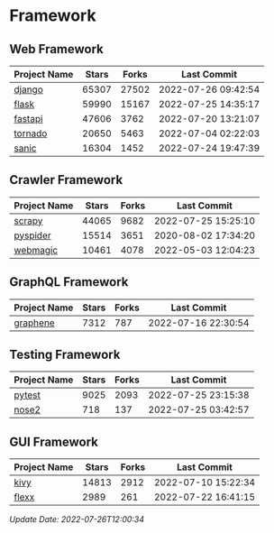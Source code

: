 # Framework

## Web Framework
| Project Name | Stars | Forks | Last Commit |
| ------------ | ----- | ----- | ----------- |
| [django](https://github.com/django/django) | 65307 | 27502 | 2022-07-26 09:42:54 |
| [flask](https://github.com/pallets/flask) | 59990 | 15167 | 2022-07-25 14:35:17 |
| [fastapi](https://github.com/tiangolo/fastapi) | 47606 | 3762 | 2022-07-20 13:21:07 |
| [tornado](https://github.com/tornadoweb/tornado) | 20650 | 5463 | 2022-07-04 02:22:03 |
| [sanic](https://github.com/sanic-org/sanic) | 16304 | 1452 | 2022-07-24 19:47:39 |

## Crawler Framework
| Project Name | Stars | Forks | Last Commit |
| ------------ | ----- | ----- | ----------- |
| [scrapy](https://github.com/scrapy/scrapy) | 44065 | 9682 | 2022-07-25 15:25:10 |
| [pyspider](https://github.com/binux/pyspider) | 15514 | 3651 | 2020-08-02 17:34:20 |
| [webmagic](https://github.com/code4craft/webmagic) | 10461 | 4078 | 2022-05-03 12:04:23 |

## GraphQL Framework
| Project Name | Stars | Forks | Last Commit |
| ------------ | ----- | ----- | ----------- |
| [graphene](https://github.com/graphql-python/graphene) | 7312 | 787 | 2022-07-16 22:30:54 |

## Testing Framework
| Project Name | Stars | Forks | Last Commit |
| ------------ | ----- | ----- | ----------- |
| [pytest](https://github.com/pytest-dev/pytest) | 9025 | 2093 | 2022-07-25 23:15:38 |
| [nose2](https://github.com/nose-devs/nose2) | 718 | 137 | 2022-07-25 03:42:57 |

## GUI Framework
| Project Name | Stars | Forks | Last Commit |
| ------------ | ----- | ----- | ----------- |
| [kivy](https://github.com/kivy/kivy) | 14813 | 2912 | 2022-07-10 15:22:34 |
| [flexx](https://github.com/flexxui/flexx) | 2989 | 261 | 2022-07-22 16:41:15 |

*Update Date: 2022-07-26T12:00:34*